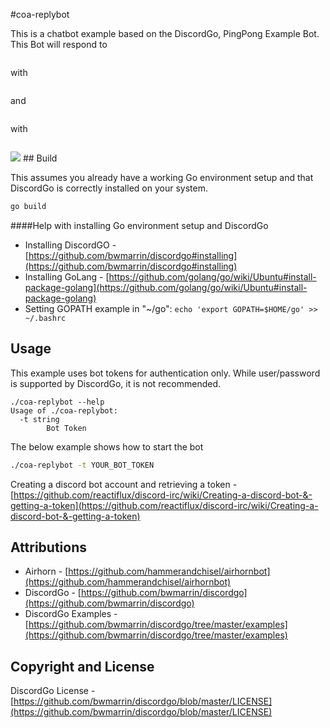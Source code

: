 #coa-replybot


This is a chatbot example based on the DiscordGo, PingPong Example Bot.
This Bot will respond to 

```Hello
```
with

```:wave: Welcome to the Government Service! How can I help you today?
``` 
and

```I'd like to find information about paying rates, please!
```
with 

```Sure, here is the link you're after: http://govt.org.au/rates
``` 

<img  src="http://i.imgur.com/XkKye91.png">
## Build

This assumes you already have a working Go environment setup and that
DiscordGo is correctly installed on your system.

```sh
go build
```

####Help with installing Go environment setup and DiscordGo
* Installing DiscordGO - [https://github.com/bwmarrin/discordgo#installing](https://github.com/bwmarrin/discordgo#installing)
* Installing GoLang - [https://github.com/golang/go/wiki/Ubuntu#install-package-golang](https://github.com/golang/go/wiki/Ubuntu#install-package-golang)
* Setting GOPATH example in "~/go": ```echo 'export GOPATH=$HOME/go' >> ~/.bashrc```



## Usage

This example uses bot tokens for authentication only.
While user/password is supported by DiscordGo, it is not recommended.

```
./coa-replybot --help
Usage of ./coa-replybot:
  -t string
        Bot Token
```

The below example shows how to start the bot

```sh
./coa-replybot -t YOUR_BOT_TOKEN
```

Creating a discord bot account and retrieving a token - [https://github.com/reactiflux/discord-irc/wiki/Creating-a-discord-bot-&-getting-a-token](https://github.com/reactiflux/discord-irc/wiki/Creating-a-discord-bot-&-getting-a-token)
## Attributions

* Airhorn - [https://github.com/hammerandchisel/airhornbot](https://github.com/hammerandchisel/airhornbot)
* DiscordGo - [https://github.com/bwmarrin/discordgo](https://github.com/bwmarrin/discordgo)
* DiscordGo Examples - [https://github.com/bwmarrin/discordgo/tree/master/examples](https://github.com/bwmarrin/discordgo/tree/master/examples)

## Copyright and License
DiscordGo License - [https://github.com/bwmarrin/discordgo/blob/master/LICENSE](https://github.com/bwmarrin/discordgo/blob/master/LICENSE)